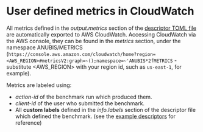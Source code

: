 # User defined metrics in CloudWatch

All metrics defined in the _output.metrics_ section of the [descriptor TOML file](executor/README.md) are automatically exported to AWS CloudWatch.
Accessing CloudWatch via the AWS console, they can be found in the _metrics_ section, under the namespace ANUBIS/METRICS 
(``https://console.aws.amazon.com/cloudwatch/home?region=<AWS_REGION>#metricsV2:graph=~();namespace=~'ANUBIS*2fMETRICS`` - 
substitute <AWS_REGION> with your region id, such as `us-east-1`, for example).

Metrics are labeled using:
 - _action-id_ of the benchmark run which produced them.
 - _client-id_ of the user who submitted the benchmark.
 - All **custom labels** defined in the _info.labels_ section of the descriptor file which defined the benchmark. 
 (see the [example descriptors](https://github.com/MXNetEdge/benchmark-ai/blob/master/executor/README.md#training) for reference)